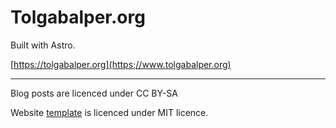 # Tolgabalper.org

Built with Astro.

[https://tolgabalper.org](https;//www.tolgabalper.org)

___
Blog posts are licenced under CC BY-SA

Website [template](https://github.com/markhorn-dev/astro-nano) is licenced under MIT licence.


<!-- testing Ruleset thing  ( You can disregard this command 1)-->
